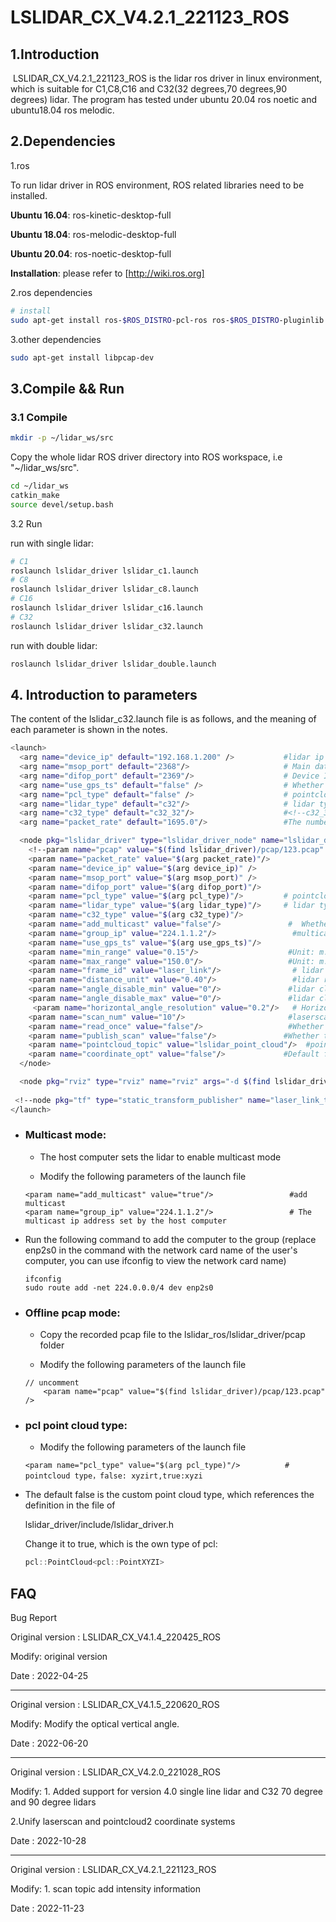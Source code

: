 # LSLIDAR_CX_V4.2.1_221123_ROS

## 1.Introduction

​		LSLIDAR_CX_V4.2.1_221123_ROS is the lidar ros driver in linux environment, which is suitable for C1,C8,C16 and C32(32 degrees,70 degrees,90 degrees)  lidar. The program has  tested under ubuntu 20.04 ros noetic and ubuntu18.04 ros melodic.

## 2.Dependencies

1.ros

To run lidar driver in ROS environment, ROS related libraries need to be installed.

**Ubuntu 16.04**: ros-kinetic-desktop-full

**Ubuntu 18.04**: ros-melodic-desktop-full

**Ubuntu 20.04**: ros-noetic-desktop-full

**Installation**: please refer to [http://wiki.ros.org]

2.ros dependencies

```bash
# install
sudo apt-get install ros-$ROS_DISTRO-pcl-ros ros-$ROS_DISTRO-pluginlib  ros-$ROS_DISTRO-pcl-conversions  ros-$ROS_DISTRO-diagnostic-updater
```

3.other dependencies

~~~bash
sudo apt-get install libpcap-dev
~~~

## 3.Compile && Run

### 3.1 Compile

~~~bash
mkdir -p ~/lidar_ws/src
~~~

Copy the whole lidar ROS driver directory into ROS workspace, i.e "~/lidar_ws/src".

~~~bash
cd ~/lidar_ws
catkin_make
source devel/setup.bash
~~~

3.2 Run

run with single lidar:

~~~bash
# C1
roslaunch lslidar_driver lslidar_c1.launch
# C8
roslaunch lslidar_driver lslidar_c8.launch
# C16
roslaunch lslidar_driver lslidar_c16.launch
# C32
roslaunch lslidar_driver lslidar_c32.launch
~~~

run with double lidar:

~~~bash
roslaunch lslidar_driver lslidar_double.launch
~~~



## 4. Introduction to parameters

The content of the lslidar_c32.launch file is as follows, and the meaning of each parameter is shown in the notes.

~~~bash
<launch>
  <arg name="device_ip" default="192.168.1.200" />           #lidar ip
  <arg name="msop_port" default="2368"/>                     # Main data Stream Output Protocol packet port
  <arg name="difop_port" default="2369"/>                    # Device Information Output Protocol packet port
  <arg name="use_gps_ts" default="false" />                  # Whether gps time synchronization
  <arg name="pcl_type" default="false" />                    # pointcloud type，false: xyzirt,true:xyzi
  <arg name="lidar_type" default="c32"/>                     # lidar type c1 or c8 or c16 or c32
  <arg name="c32_type" default="c32_32"/>                    #<!--c32_32: The vertical angle is 30 degrees  c32_70: The vertical angle is 70 degrees   c32_90: The vertical angle is 90 degrees /-->
  <arg name="packet_rate" default="1695.0"/>                 #The number of data packets sent by the lidar per second. This parameter is useful when reading pcap packets

  <node pkg="lslidar_driver" type="lslidar_driver_node" name="lslidar_driver_node" output="screen">
    <!--param name="pcap" value="$(find lslidar_driver)/pcap/123.pcap" /-->   #Uncomment to read the data from the pcap file, and add the comment to read the data from the lidar
    <param name="packet_rate" value="$(arg packet_rate)"/>           
    <param name="device_ip" value="$(arg device_ip)" />
    <param name="msop_port" value="$(arg msop_port)" />
    <param name="difop_port" value="$(arg difop_port)"/>
    <param name="pcl_type" value="$(arg pcl_type)"/>         # pointcloud type，false: xyzirt,true:xyzi
    <param name="lidar_type" value="$(arg lidar_type)"/>     # lidar type c1 or c8 or c16 or c32
    <param name="c32_type" value="$(arg c32_type)"/>         
    <param name="add_multicast" value="false"/>               #  Whether to add multicast
    <param name="group_ip" value="224.1.1.2"/>                 #multicast ip
    <param name="use_gps_ts" value="$(arg use_gps_ts)"/>       
    <param name="min_range" value="0.15"/>                    #Unit: m. The minimum value of the lidar blind area, points smaller than this value are filtered
    <param name="max_range" value="150.0"/>                   #Unit: m. The maximum value of the lidar blind area, points smaller than this value are filtered
    <param name="frame_id" value="laser_link"/>                # lidar point cloud coordinate system name
    <param name="distance_unit" value="0.40"/>                 #lidar range resolution
    <param name="angle_disable_min" value="0"/>               #lidar clipping angle start value ，unit:0.01°
    <param name="angle_disable_max" value="0"/>               #lidar clipping angle end value ，unit:0.01°
     <param name="horizontal_angle_resolution" value="0.2"/>   # Horizontal angle resolution 10Hz:0.2  20Hz:0.4 5Hz: 0.1 
    <param name="scan_num" value="10"/>                       #laserscan line number
    <param name="read_once" value="false"/>                   #Whether to play the pcap package repeatedly, false: play it repeatedly true: play it only once
    <param name="publish_scan" value="false"/>               #Whether to publish the scan
    <param name="pointcloud_topic" value="lslidar_point_cloud"/>  #point cloud topic name, can be modified
    <param name="coordinate_opt" value="false"/>             #Default false. The zero degree angle of the lidar corresponds to the direction of the point cloud
  </node>

  <node pkg="rviz" type="rviz" name="rviz" args="-d $(find lslidar_driver)/rviz_cfg/lslidar.rviz"/>
  
 <!--node pkg="tf" type="static_transform_publisher" name="laser_link_to_world" args="0 0 0 0 0 0 world laser_link 100" /-->
</launch>
~~~

- ### Multicast mode:

  - The host computer sets the lidar to enable multicast mode

  - Modify the following parameters of the launch file

  ~~~shell
  <param name="add_multicast" value="true"/>                 #add multicast
  <param name="group_ip" value="224.1.1.2"/>                 # The multicast ip address set by the host computer
  ~~~

- Run the following command to add the computer to the group (replace enp2s0 in the command with the network card name of the user's computer, you can use ifconfig to view the network card name)

  ~~~shell
  ifconfig
  sudo route add -net 224.0.0.0/4 dev enp2s0
  ~~~



- ### Offline pcap mode:

  - Copy the recorded pcap file to the lslidar_ros/lslidar_driver/pcap folder
  
  - Modify the following parameters of the launch file
  
  ~~~shell
  // uncomment
      <param name="pcap" value="$(find lslidar_driver)/pcap/123.pcap" /> 
  ~~~

- ### pcl point cloud type:

  - Modify the following parameters of the launch file

  ~~~shell
  <param name="pcl_type" value="$(arg pcl_type)"/>          # pointcloud type，false: xyzirt,true:xyzi
  ~~~

- The default false is the custom point cloud type, which references the definition in the file of

  lslidar_driver/include/lslidar_driver.h

  Change it to true, which is the own type of pcl:

  ~~~c++
  pcl::PointCloud<pcl::PointXYZI>
  ~~~

## FAQ

Bug Report

Original version : LSLIDAR_CX_V4.1.4_220425_ROS

Modify:  original version

Date    : 2022-04-25

--------------------------------------------------------------------

Original version : LSLIDAR_CX_V4.1.5_220620_ROS

Modify: Modify the optical vertical angle.

Date    : 2022-06-20

------------------------------------------------------------

Original version : LSLIDAR_CX_V4.2.0_221028_ROS

Modify:  1. Added support for version 4.0 single line lidar and C32 70 degree and 90 degree lidars

2.Unify laserscan and pointcloud2 coordinate systems

Date    : 2022-10-28

-------------------

Original version : LSLIDAR_CX_V4.2.1_221123_ROS

Modify:  1. scan topic add intensity information

Date    : 2022-11-23

